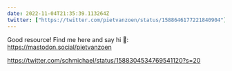 ```yaml
---
date: 2022-11-04T21:35:39.113264Z
twitter: ["https://twitter.com/pietvanzoen/status/1588646177221840904"]
---
```

Good resource! Find me here and say hi 👋: https://mastodon.social/pietvanzoen

https://twitter.com/schmichael/status/1588304534769541120?s=20
